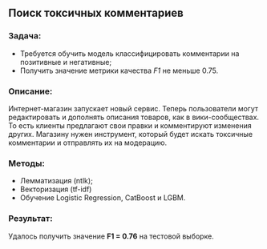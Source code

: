 ## Поиск токсичных комментариев
### Задача:
* Требуется обучить модель классифицировать комментарии на позитивные и негативные;
* Получить значение метрики качества *F1* не меньше 0.75.

### Описание:
Интернет-магазин запускает новый сервис. Теперь пользователи могут редактировать и дополнять описания товаров, как в вики-сообществах. То есть клиенты предлагают свои правки и комментируют изменения других. Магазину нужен инструмент, который будет искать токсичные комментарии и отправлять их на модерацию.

### Методы:
* Лемматизация (ntlk);
* Векторизация (tf-idf)
* Обучение Logistic Regression, CatBoost и LGBM.

### Результат:
Удалось получить значение <b>F1 = 0.76</b> на тестовой выборке.
